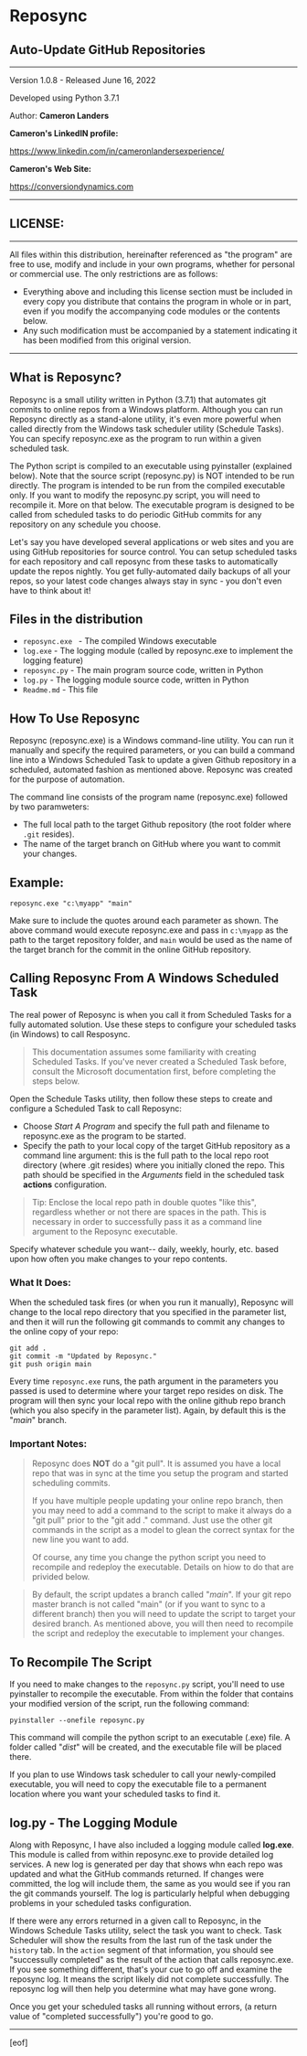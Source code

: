 
# Reposync  
## Auto-Update GitHub Repositories  
  
--------------------------------------------------------------
Version 1.0.8 - Released June 16, 2022

Developed using Python 3.7.1

Author: **Cameron Landers**

__Cameron's LinkedIN profile:__ 

https://www.linkedin.com/in/cameronlandersexperience/
 
__Cameron's Web Site:__

https://conversiondynamics.com

--------------------------------------------------------------
## LICENSE:

--------------------------------------------------------------
All files within this distribution, hereinafter referenced as "the program" are free to use, modify and include in your own programs, whether for personal or commercial use. The only restrictions are as follows: 
- Everything above and including this license section must be included in every copy you distribute that contains the program in whole or in part, even if you modify the accompanying code modules or the contents below. 
- Any such modification must be accompanied by a statement indicating it has been modified from this original version. 

--------------------------------------------------------------
  
## What is Reposync?
Reposync is a small utility written in Python (3.7.1) that automates git commits to online repos from a Windows platform. Although you can run Reposync directly as a stand-alone utility, it's even more powerful when called directly from the Windows task scheduler utility (Schedule Tasks). You can specify reposync.exe as the program to run within a given scheduled task. 

The Python script is compiled to an executable using pyinstaller (explained below). Note that the source script (reposync.py) is NOT intended to be run directly. The program is intended to be run from the compiled executable only. If you want to modify the reposync.py script, you will need to recompile it. More on that below.
The executable program is designed to be called from scheduled tasks to do periodic GitHub commits for any repository on any schedule you choose. 

Let's say you have developed several applications or web sites and you are using GitHub repositories for source control. You can setup scheduled tasks for each repository and call reposync from these tasks to automatically update the repos nightly. You get fully-automated daily backups of all your repos, so your latest code changes always stay in sync - you don't even have to think about it! 

## Files in the distribution 
- `reposync.exe ` - The compiled Windows executable 
- `log.exe` - The logging module (called by reposync.exe to implement the logging feature)
- `reposync.py` - The main program source code, written in Python
- `log.py` - The logging module source code, written in Python
- `Readme.md` - This file
 
## How To Use Reposync
Reposync (reposync.exe) is a Windows command-line utility. You can run it manually and specify the required parameters, or you can build a command line into a Windows Scheduled Task to update a given Github repository in a scheduled, automated fashion as mentioned above. Reposync was created for the purpose of automation.

The command line consists of the program name (reposync.exe) followed by two paramweters:
- The full local path to the target Github repository (the root folder where `.git` resides).
- The name of the target branch on GitHub where you want to commit your changes.

## Example:
`reposync.exe "c:\myapp" "main"`

Make sure to include the quotes around each parameter as shown. The above command would execute reposync.exe and pass in `c:\myapp` as the path to the target repository folder, and `main` would be used as the name of the target branch for the commit in the online GitHub repository. 

## Calling Reposync From A Windows Scheduled Task  
  
The real power of Reposync is when you call it from Scheduled Tasks for a fully automated solution. Use these steps to configure your scheduled tasks (in Windows) to call Resposync. 

>This documentation assumes some familiarity with creating Scheduled Tasks. If you've never created a Scheduled Task before, consult the Microsoft documentation first, before completing the steps below.

Open the Schedule Tasks utility, then follow these steps to create and configure a Scheduled Task to call Reposync:
- Choose _Start A Program_ and specify the full path and filename to reposync.exe as the program to be started. 
- Specify the path to your local copy of the target GitHub repository as a command line argument: this is the full path to the local repo root directory (where .git resides) where you initially cloned the repo. This path should be specified in the _Arguments_ field in the scheduled task __actions__ configuration.  

>Tip: Enclose the local repo path in double quotes "like this", regardless whether or not there are spaces in the path. This is necessary in order to successfully pass it as a command line argument to the Reposync executable.  
 
Specify whatever schedule you want-- daily, weekly, hourly, etc. based upon how often you make changes to your repo contents. 

### What It Does:

When the scheduled task fires (or when you run it manually), Reposync will change to the local repo directory that you specified in the parameter list, and then it will run the following git commands to commit any changes to the online copy of your repo: 
 
    git add . 
    git commit -m "Updated by Reposync." 
    git push origin main 

Every time `reposync.exe` runs, the path argument in the parameters you passed is used to determine where your target repo resides on disk. The program will then sync your local repo with the online github repo branch (which you also specify in the parameter list). Again, by default this is the "_main_" branch. 
 
### Important Notes: 
>Reposync does **NOT** do a "git pull". It is assumed you have a local repo that was in sync at the time you setup the program and started scheduling commits. 
> 
>If you have multiple people updating your online repo branch, then you may need to add a command to the script to make it always do a "git pull" prior to the "git add ." command. Just use the other git commands in the script as a model to glean the correct syntax for the new line you want to add.  
>  
>Of course, any time you change the python script you need to recompile and redeploy the executable. Details on hiow to do that are privided below. 
 
>By default, the script updates a branch called "_main_". If your git repo master branch is not called "main" (or if you want to sync to a different branch) then you will need to update the script to target your desired branch. As mentioned above, you will then need to recompile the script and redeploy the executable to implement your changes. 

## To Recompile The Script  
If you need to make changes to the `reposync.py` script, you'll need to use pyinstaller to recompile the executable. From within the folder that contains your modified version of the script, run the following command:  

    pyinstaller --onefile reposync.py

This command will compile the python script to an executable (.exe) file. A folder called "_dist_" will be created, and the executable file will be placed there. 
 
If you plan to use Windows task scheduler to call your newly-compiled executable, you will need to copy the executable file to a permanent location where you want your scheduled tasks to find it.   

## log.py - The Logging Module

Along with Reposync, I have also included a logging module called **log.exe**. This module is called from within reposync.exe to provide detailed log services. A new log is generated per day that shows whn each repo was updated and what the GitHub commands returned. If changes were committed, the log will include them, the same as you would see if you ran the git commands yourself. The log is particularly helpful when debugging problems in your scheduled tasks configuration. 
 
If there were any errors returned in a given call to Reposync, in the Windows Schedule Tasks utility, select the task you want to check. Task Scheduler will show the results from the last run of the task under the `history` tab. In the `action` segment of that information, you should see "successully completed" as the result of the action that calls reposync.exe. If you see something different, that's your cue to go off and examine the reposync log. It means the script likely did not complete successfully. The reposync log will then help you determine what may have gone wrong. 

Once you get your scheduled tasks all running without errors, (a return value of "completed successfully") you're good to go.

---
[eof]  

  